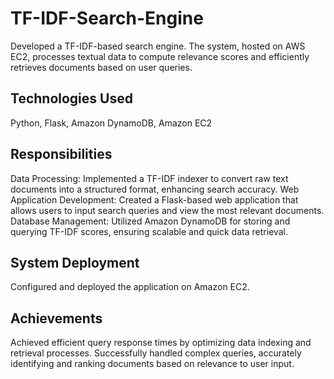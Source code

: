 # TF-IDF-Search-Engine

Developed a TF-IDF-based search engine. The system, hosted on AWS EC2, processes textual data to compute relevance scores and efficiently retrieves documents based on user queries.

## Technologies Used
Python, Flask, Amazon DynamoDB, Amazon EC2

## Responsibilities
Data Processing: Implemented a TF-IDF indexer to convert raw text documents into a structured format, enhancing search accuracy.
Web Application Development: Created a Flask-based web application that allows users to input search queries and view the most relevant documents.
Database Management: Utilized Amazon DynamoDB for storing and querying TF-IDF scores, ensuring scalable and quick data retrieval.

## System Deployment
Configured and deployed the application on Amazon EC2. 

## Achievements
Achieved efficient query response times by optimizing data indexing and retrieval processes.
Successfully handled complex queries, accurately identifying and ranking documents based on relevance to user input.
